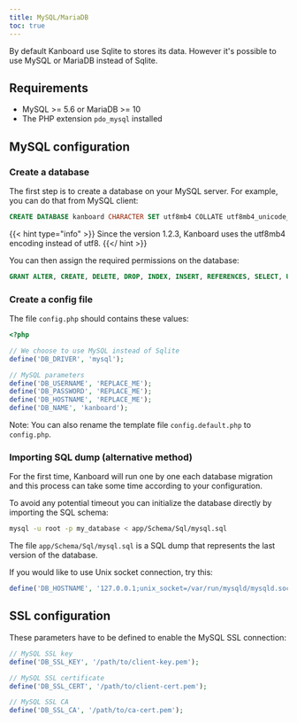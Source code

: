 ```yaml
---
title: MySQL/MariaDB
toc: true
---
```


By default Kanboard use Sqlite to stores its data. However it's possible
to use MySQL or MariaDB instead of Sqlite.

Requirements
------------

- MySQL >= 5.6 or MariaDB >= 10
- The PHP extension `pdo_mysql` installed

MySQL configuration
-------------------

### Create a database

The first step is to create a database on your MySQL server. For
example, you can do that from MySQL client:

```sql
CREATE DATABASE kanboard CHARACTER SET utf8mb4 COLLATE utf8mb4_unicode_ci;
```

{{< hint type="info" >}}
Since the version 1.2.3, Kanboard uses the utf8mb4 encoding instead of
utf8.
{{</ hint >}}

You can then assign the required permissions on the database:

```sql
GRANT ALTER, CREATE, DELETE, DROP, INDEX, INSERT, REFERENCES, SELECT, UPDATE, LOCK TABLES ON kanboard.* TO 'USERNAME'@'HOST' IDENTIFIED BY 'PASSWORD';
```

### Create a config file

The file `config.php` should contains these values:

```php
<?php

// We choose to use MySQL instead of Sqlite
define('DB_DRIVER', 'mysql');

// MySQL parameters
define('DB_USERNAME', 'REPLACE_ME');
define('DB_PASSWORD', 'REPLACE_ME');
define('DB_HOSTNAME', 'REPLACE_ME');
define('DB_NAME', 'kanboard');
```

Note: You can also rename the template file `config.default.php` to
`config.php`.

### Importing SQL dump (alternative method)

For the first time, Kanboard will run one by one each database migration
and this process can take some time according to your configuration.

To avoid any potential timeout you can initialize the database directly
by importing the SQL schema:

```bash
mysql -u root -p my_database < app/Schema/Sql/mysql.sql
```

The file `app/Schema/Sql/mysql.sql` is a SQL dump that represents the
last version of the database.

If you would like to use Unix socket connection, try this:

```php
define('DB_HOSTNAME', '127.0.0.1;unix_socket=/var/run/mysqld/mysqld.sock');
```

SSL configuration
-----------------

These parameters have to be defined to enable the MySQL SSL connection:

```php
// MySQL SSL key
define('DB_SSL_KEY', '/path/to/client-key.pem');

// MySQL SSL certificate
define('DB_SSL_CERT', '/path/to/client-cert.pem');

// MySQL SSL CA
define('DB_SSL_CA', '/path/to/ca-cert.pem');
```
